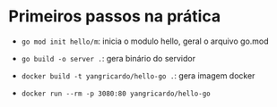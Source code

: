 # Primeiros passos na prática

- `go mod init hello/m`: inicia o modulo hello, geral o arquivo go.mod

- `go build -o server .`: gera binário do servidor

- `docker build -t yangricardo/hello-go .`: gera imagem docker

- `docker run --rm -p 3080:80 yangricardo/hello-go`
